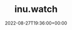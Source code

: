 ---
title: "inu.watch"
description: "A simple and easy to use Website for streaming Anime without ads."
lead: "A simple and easy to use Website for streaming Anime without ads."
date: 2022-08-27T19:36:00+00:00
lastmod: 2022-08-27T19:36:00+00:00
draft: false
images: ["inu.watch.png"]
link: "https://inu.watch"
menu:
  showcase:
    parent: "browse"
weight: 200
toc: false
pinned: true
featured: false
types: ["anime"]
functionalities: ["watch", "search", "browse"]
---